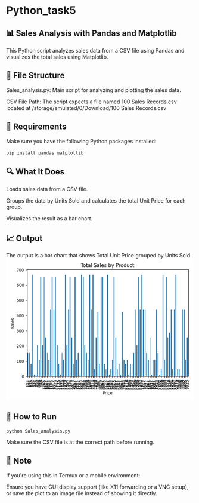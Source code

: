 # Python_task5
## 📊 Sales Analysis with Pandas and Matplotlib

This Python script analyzes sales data from a CSV file using Pandas and visualizes the total sales using Matplotlib.

## 📁 File Structure

Sales_analysis.py: Main script for analyzing and plotting the sales data.

CSV File Path: The script expects a file named 100 Sales Records.csv located at
/storage/emulated/0/Download/100 Sales Records.csv


## 🧾 Requirements

Make sure you have the following Python packages installed:
```
pip install pandas matplotlib
```
## 🔍 What It Does

Loads sales data from a CSV file.

Groups the data by Units Sold and calculates the total Unit Price for each group.

Visualizes the result as a bar chart.


## 📈 Output

The output is a bar chart that shows Total Unit Price grouped by Units Sold.
![Screenshot](sales_chart.png)
## 🚀 How to Run
```
python Sales_analysis.py
```
Make sure the CSV file is at the correct path before running.

## 📌 Note

If you're using this in Termux or a mobile environment:

Ensure you have GUI display support (like X11 forwarding or a VNC setup), or save the plot to an image file instead of showing it directly.
